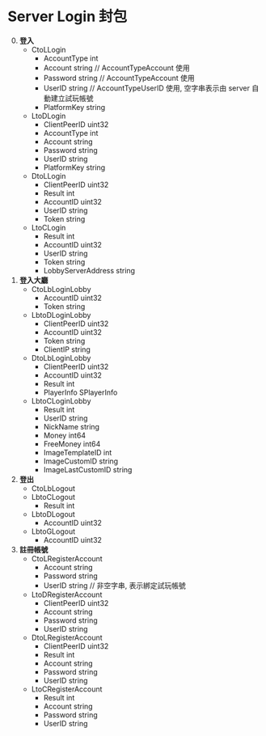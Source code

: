 Server Login 封包
=========================
0. **登入**
	- CtoLLogin
		- AccountType int
		- Account     string // AccountTypeAccount 使用
		- Password    string // AccountTypeAccount 使用
		- UserID      string // AccountTypeUserID 使用, 空字串表示由 server 自動建立試玩帳號
		- PlatformKey string
	- LtoDLogin
		- ClientPeerID uint32
		- AccountType  int
		- Account      string
		- Password     string
		- UserID       string
		- PlatformKey  string
	- DtoLLogin
		- ClientPeerID uint32
		- Result       int
		- AccountID    uint32
		- UserID       string
		- Token        string
	- LtoCLogin
		- Result             int
		- AccountID          uint32
		- UserID             string
		- Token              string
		- LobbyServerAddress string
0. **登入大廳**
	- CtoLbLoginLobby
		- AccountID uint32
		- Token     string
	- LbtoDLoginLobby
		- ClientPeerID uint32
		- AccountID    uint32
		- Token        string
		- ClientIP     string
	- DtoLbLoginLobby
		- ClientPeerID uint32
		- AccountID    uint32
		- Result       int
		- PlayerInfo   SPlayerInfo
	- LbtoCLoginLobby
		- Result            int
		- UserID            string
		- NickName          string
		- Money             int64
		- FreeMoney         int64
		- ImageTemplateID   int
		- ImageCustomID     string
		- ImageLastCustomID string
0. **登出**
	- CtoLbLogout
	- LbtoCLogout
		- Result int
	- LbtoDLogout
		- AccountID uint32
	- LbtoGLogout
		- AccountID uint32
0. **註冊帳號**
	- CtoLRegisterAccount
		- Account  string
		- Password string
		- UserID   string // 非空字串, 表示綁定試玩帳號
	- LtoDRegisterAccount
		- ClientPeerID uint32
		- Account      string
		- Password     string
		- UserID       string
	- DtoLRegisterAccount
		- ClientPeerID uint32
		- Result       int
		- Account      string
		- Password     string
		- UserID       string
	- LtoCRegisterAccount
		- Result int
		- Account  string
		- Password string
		- UserID   string